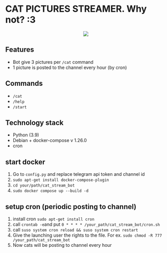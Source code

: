 # CAT PICTURES STREAMER. Why not? :3

<p align="center">
<a href="https://t.me/cat_stream_bot" alt="Run Telegram Bot shield"><img src="https://img.shields.io/badge/RUN-Telegram%20Bot-blue" /></a>
</p>

## Features

- Bot give 3 pictures per `/cat` command
- 1 picture is posted to the channel every hour (by cron)

## Commands

- `/cat`
- `/help`
- `/start`

## Technology stack

- Python (3.9)
- Debian + docker-compose v 1.26.0
- cron

## start docker

1. Go to `config.py` and replace telegram api token and channel id
1. `sudo apt-get install docker-compose-plugin`
2. `cd your/path/cat_stream_bot`
3. `sudo docker compose up --build -d`

## setup cron (periodic posting to channel)

1. install cron `sudo apt-get install cron`
2. call `crontab -e`and put `0 * * * * /your_path/cat_stream_bot/cron.sh`
3. call `suso system cron reload && suso system cron restart`
4. Give the launching user the rights to the file. For ex. `sudo chmod -R 777 /your_path/cat_stream_bot`
5. Now cats will be posting to channel every hour
